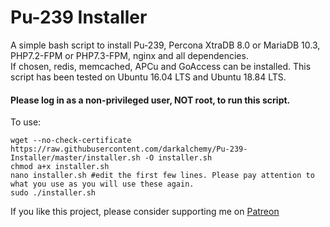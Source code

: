 Pu-239 Installer
==============

A simple bash script to install Pu-239, Percona XtraDB 8.0 or MariaDB 10.3, PHP7.2-FPM or PHP7.3-FPM, nginx and all dependencies.  
If chosen, redis, memcached, APCu and GoAccess can be installed.
This script has been tested on Ubuntu 16.04 LTS and Ubuntu 18.84 LTS.

#### Please log in as a non-privileged user, NOT root, to run this script.

To use:

```
wget --no-check-certificate https://raw.githubusercontent.com/darkalchemy/Pu-239-Installer/master/installer.sh -O installer.sh
chmod a+x installer.sh
nano installer.sh #edit the first few lines. Please pay attention to what you use as you will use these again.
sudo ./installer.sh
```

If you like this project, please consider supporting me on [Patreon](https://www.patreon.com/user?u=15795177) 
